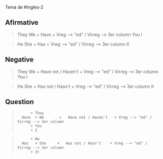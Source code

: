 Tema de #Ingles-2 
## Afirmative
> 	They
> 	We       +   Have   + Vreg --> "ed" / Virreg --> 3er column
> 	You
> 	I

> 	He
> 	She     +   Has     + Vreg --> "ed" / Virreg --> 3er column
> 	It

## Negative
> 	They
> 	We       +   Have not / Haven't   + Vreg --> "ed" / Virreg --> 3er column
> 	You
> 	I

> 	He
> 	She     +   Has not / Hasn't    + Vreg --> "ed" / Virreg --> 3er column
> 	It

## Question
>			+ They
>		Have  + We       +   Have not / Haven't   + Vreg --> "ed" / Virreg --> 3er column
>			+ You
>			+ I

>			+ He
>		Has   + She     +   Has not / Hasn't    + Vreg --> "ed" / Virreg --> 3er column
>			+ It

